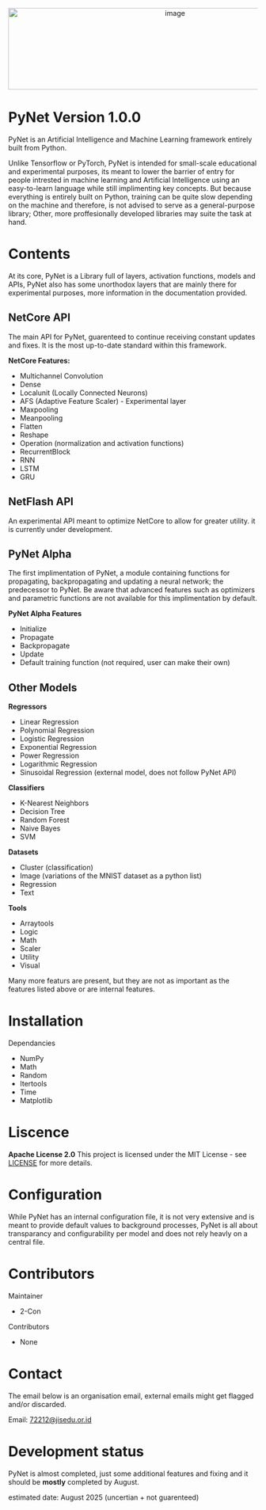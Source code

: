 <p align="center">
  <img width="658" height="165" alt="image" src="https://github.com/user-attachments/assets/0dcf4931-a993-42a9-9c94-96e9afb6d0e3" />
</p>

# PyNet Version 1.0.0

PyNet is an Artificial Intelligence and Machine Learning framework entirely built from Python.

Unlike Tensorflow or PyTorch, PyNet is intended for small-scale educational and experimental purposes, its meant to lower the barrier of entry for people intrested in machine learning and Artificial Intelligence using an easy-to-learn language while still implimenting key concepts. But because everything is entirely built on Python, training can be quite slow depending on the machine and therefore, is not advised to serve as a general-purpose library; Other, more proffesionally developed libraries may suite the task at hand.

# Contents

At its core, PyNet is a Library full of layers, activation functions, models and APIs, PyNet also has some unorthodox layers that are mainly there for experimental purposes, more information in the documentation provided.

## NetCore API

The main API for PyNet, guarenteed to continue receiving constant updates and fixes. It is the most up-to-date standard within this framework.

**NetCore Features:**
  - Multichannel Convolution
  - Dense
  - Localunit (Locally Connected Neurons)
  - AFS (Adaptive Feature Scaler) - Experimental layer
  - Maxpooling
  - Meanpooling
  - Flatten
  - Reshape
  - Operation (normalization and activation functions)
  - RecurrentBlock
  - RNN
  - LSTM
  - GRU

## NetFlash API

An experimental API meant to optimize NetCore to allow for greater utility. it is currently under development.

## PyNet Alpha

The first implimentation of PyNet, a module containing functions for propagating, backpropagating and updating a neural network; the predecessor to PyNet. Be aware that advanced features such as optimizers and parametric functions are not available for this implimentation by default.

**PyNet Alpha Features**
  - Initialize
  - Propagate
  - Backpropagate
  - Update
  - Default training function (not required, user can make their own)

## Other Models

**Regressors**
- Linear Regression
- Polynomial Regression
- Logistic Regression
- Exponential Regression
- Power Regression
- Logarithmic Regression
- Sinusoidal Regression (external model, does not follow PyNet API)

**Classifiers**
- K-Nearest Neighbors
- Decision Tree
- Random Forest
- Naive Bayes
- SVM

**Datasets**
- Cluster (classification)
- Image (variations of the MNIST dataset as a python list)
- Regression
- Text

**Tools**
- Arraytools
- Logic
- Math
- Scaler
- Utility
- Visual

Many more featurs are present, but they are not as important as the features listed above or are internal features.

# Installation

Dependancies
- NumPy
- Math
- Random
- Itertools
- Time
- Matplotlib

# Liscence

**Apache License 2.0**
This project is licensed under the MIT License - see [LICENSE](https://github.com/2-con/PyNet/blob/main/LICENSE) for more details.

# Configuration

While PyNet has an internal configuration file, it is not very extensive and is meant to provide default values to background processes, PyNet is all about transparancy and configurability per model and does not rely heavly on a central file.

# Contributors

Maintainer
- 2-Con

Contributors
- None

# Contact

The email below is an organisation email, external emails might get flagged and/or discarded.

Email: 72212@jisedu.or.id

# Development status

PyNet is almost completed, just some additional features and fixing and it should be **mostly** completed by August.

estimated date: August 2025 (uncertian + not guarenteed)

